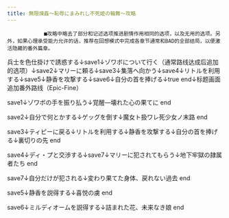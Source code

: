 ```yaml
---
title: 無限煉姦～恥辱にまみれし不死姫の輪舞～攻略
---
```


                ■攻略中略去了部分和记述选项推进剧情作用相同的选项，以及无用的选项。另外，如果心理承受能力允许的话，推荐在回想模式中完成各章节通常和BAD的全部结局，以便激活隐藏的番外篇章。

兵士を色仕掛けで誘惑する↓save1↓ゾワボについて行く（通常路线达成后追加的选项）↓save2↓マリーに頼る↓save3↓集落へ向かう↓save4↓リトルを利用する↓save5↓静香を攻撃する↓save6↓自分の首を捧げる↓true end↓标题画面追加番外路线（Epic-Fine）

save1↓ゾワボの手を振り払う↓覚醒―壊れた心の果てに end

save2↓自分で何とかする↓ゲッグを倒す↓魔女ト扱ワレ死少女ノ末路 end

save3↓ティピーに戻る↓リトルを利用する↓静香を攻撃する↓自分の首を捧げる↓裏切りの先 end

save4↓ディ・プと交渉する↓save7↓マリーに犯されてもらう↓地下牢獄の隷属者たち end

save7↓自分だけが犯される↓変わり果てた身体、戻れない過去 end

save5↓静香を説得する↓喜悦の虜 end

save6↓ミルディオームを説得する↓詰まれた花、未来なき娘 end
              
